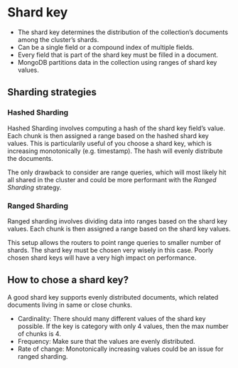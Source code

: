 # Shard key

- The shard key determines the distribution of the collection’s documents among the cluster’s shards.
- Can be a single field or a compound index of multiple fields.
- Every field that is part of the shard key must be filled in a document.
- MongoDB partitions data in the collection using ranges of shard key values.

## Sharding strategies

### Hashed Sharding

Hashed Sharding involves computing a hash of the shard key field’s value. Each chunk is then assigned a range based on the hashed shard key values. This is particularily useful of you choose a shard key, which is increasing monotonically (e.g. timestamp). The hash will evenly distribute the documents.

The only drawback to consider are range queries, which will most likely hit all shared in the cluster and could be more performant with the *Ranged Sharding* strategy.

### Ranged Sharding

Ranged sharding involves dividing data into ranges based on the shard key values. Each chunk is then assigned a range based on the shard key values.

This setup allows the routers to point range queries to smaller number of shards. The shard key must be chosen very wisely in this case. Poorly chosen shard keys will have a very high impact on performance.

## How to chose a shard key?

A good shard key supports evenly distributed documents, which related documents living in same or close chunks.

 - Cardinality: There should many different values of the shard key possible. If the key is category with only 4 values, then the max number of chunks is 4.
 - Frequency: Make sure that the values are evenly distributed.
 - Rate of change: Monotonically increasing values could be an issue for ranged sharding.

